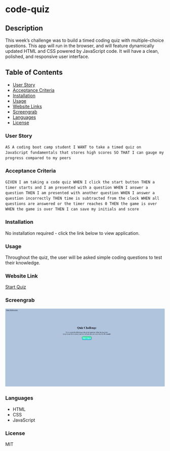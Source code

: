# code-quiz

## Description
This week’s challenge was to build a timed coding quiz with multiple-choice questions. This app will run in the browser, and will feature dynamically updated HTML and CSS powered by JavaScript code. It will have a clean, polished, and responsive user interface.


## Table of Contents
* [User Story](#userStory)
* [Acceptance Criteria](#acceptanceCriteria)
* [Installation](*installation)
* [Usage](#usage)
* [Website Links](#websiteLinks)
* [Screengrab](#screengrab)
* [Languages](#languages)
* [License](#license)

### User Story
`AS A coding boot camp student
I WANT to take a timed quiz on JavaScript fundamentals that stores high scores
SO THAT I can gauge my progress compared to my peers`

### Acceptance Criteria
`GIVEN I am taking a code quiz
WHEN I click the start button
THEN a timer starts and I am presented with a question
WHEN I answer a question
THEN I am presented with another question
WHEN I answer a question incorrectly
THEN time is subtracted from the clock
WHEN all questions are answered or the timer reaches 0
THEN the game is over
WHEN the game is over
THEN I can save my initials and score`

### Installation
No installation required - click the link below to view application.

### Usage
Throughout the quiz, the user will be asked simple coding questions to test their knowledge.

### Website Link
[Start Quiz](https://brynne-eastman.github.io/Web_APIs_Challenge-Code_Quiz/)

### Screengrab
![screenshot](./assets/images/code-quiz.png)

### Languages
- HTML
- CSS
- JavaScript

### License
MIT

